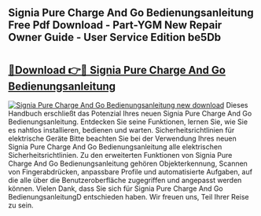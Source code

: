 ## Signia Pure Charge And Go Bedienungsanleitung Free Pdf Download - Part-YGM New Repair Owner Guide - User Service Edition be5Db

# <h2><a href="http://df53acb.blite.top/?on=Signia+Pure+Charge+And+Go+Bedienungsanleitung">🔗Download 👉🔴 Signia Pure Charge And Go Bedienungsanleitung</a></h2>

[![Signia Pure Charge And Go Bedienungsanleitung new download](https://i.imgur.com/lujVjoI.png)](http://df53acb.blite.top/?on=Signia+Pure+Charge+And+Go+Bedienungsanleitung)
Dieses Handbuch erschließt das Potenzial Ihres neuen Signia Pure Charge And Go Bedienungsanleitung. Entdecken Sie seine Funktionen, lernen Sie, wie Sie es nahtlos installieren, bedienen und warten. Sicherheitsrichtlinien für elektrische Geräte Bitte beachten Sie bei der Verwendung Ihres neuen Signia Pure Charge And Go Bedienungsanleitung alle elektrischen Sicherheitsrichtlinien. Zu den erweiterten Funktionen von Signia Pure Charge And Go Bedienungsanleitung gehören Objekterkennung, Scannen von Fingerabdrücken, anpassbare Profile und automatisierte Aufgaben, auf die alle über die Benutzeroberfläche zugegriffen und angepasst werden können. Vielen Dank, dass Sie sich für Signia Pure Charge And Go BedienungsanleitungD entschieden haben. Wir freuen uns, Teil Ihrer Reise zu sein.
